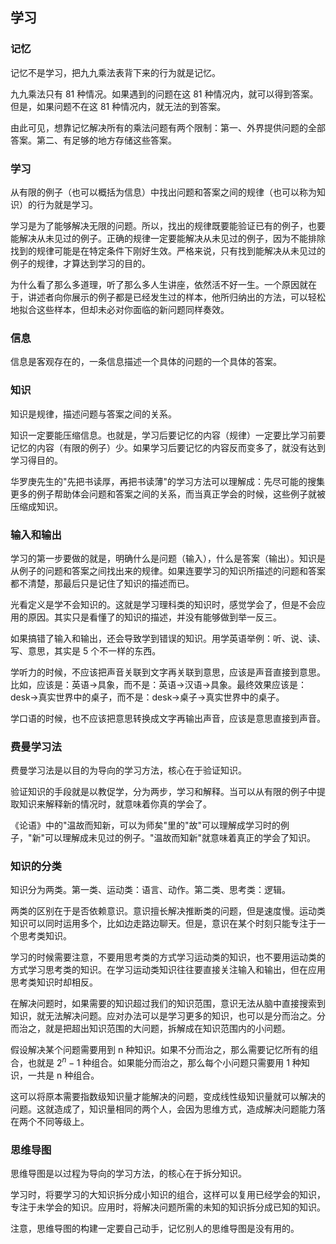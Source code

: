 ## 学习

### 记忆

记忆不是学习，把九九乘法表背下来的行为就是记忆。

九九乘法只有 81 种情况。如果遇到的问题在这 81 种情况内，就可以得到答案。但是，如果问题不在这 81 种情况内，就无法的到答案。

由此可见，想靠记忆解决所有的乘法问题有两个限制：第一、外界提供问题的全部答案。第二、有足够的地方存储这些答案。

### 学习

从有限的例子（也可以概括为信息）中找出问题和答案之间的规律（也可以称为知识）的行为就是学习。

学习是为了能够解决无限的问题。所以，找出的规律既要能验证已有的例子，也要能解决从未见过的例子。正确的规律一定要能解决从未见过的例子，因为不能排除找到的规律可能是在特定条件下刚好生效。严格来说，只有找到能解决从未见过的例子的规律，才算达到学习的目的。

为什么看了那么多道理，听了那么多人生讲座，依然活不好一生。一个原因就在于，讲述者向你展示的例子都是已经发生过的样本，他所归纳出的方法，可以轻松地拟合这些样本，但却未必对你面临的新问题同样奏效。

### 信息

信息是客观存在的，一条信息描述一个具体的问题的一个具体的答案。

### 知识

知识是规律，描述问题与答案之间的关系。

知识一定要能压缩信息。也就是，学习后要记忆的内容（规律）一定要比学习前要记忆的内容（有限的例子）少。如果学习后要记忆的内容反而变多了，就没有达到学习得目的。

华罗庚先生的"先把书读厚，再把书读薄"的学习方法可以理解成：先尽可能的搜集更多的例子帮助体会问题和答案之间的关系，而当真正学会的时候，这些例子就被压缩成知识。

### 输入和输出

学习的第一步要做的就是，明确什么是问题（输入），什么是答案（输出）。知识是从例子的问题和答案之间找出来的规律。如果连要学习的知识所描述的问题和答案都不清楚，那最后只是记住了知识的描述而已。

光看定义是学不会知识的。这就是学习理科类的知识时，感觉学会了，但是不会应用的原因。其实只是看懂了的知识的描述，并没有能够做到举一反三。

如果搞错了输入和输出，还会导致学到错误的知识。用学英语举例：听、说、读、写、意思，其实是 5 个不一样的东西。

学听力的时候，不应该把声音关联到文字再关联到意思，应该是声音直接到意思。比如，应该是：英语->具象，而不是：英语->汉语->具象。最终效果应该是：desk->真实世界中的桌子，而不是：desk->桌子->真实世界中的桌子。

学口语的时候，也不应该把意思转换成文字再输出声音，应该是意思直接到声音。

### 费曼学习法

费曼学习法是以目的为导向的学习方法，核心在于验证知识。

验证知识的手段就是以教促学，分为两步，学习和解释。当可以从有限的例子中提取知识来解释新的情况时，就意味着你真的学会了。

《论语》中的"温故而知新，可以为师矣"里的"故"可以理解成学习时的例子，"新"可以理解成未见过的例子。"温故而知新"就意味着真正的学会了知识。

### 知识的分类

知识分为两类。第一类、运动类：语言、动作。第二类、思考类：逻辑。

两类的区别在于是否依赖意识。意识擅长解决推断类的问题，但是速度慢。运动类知识可以同时运用多个，比如边走路边聊天。但是，意识在某个时刻只能专注于一个思考类知识。

学习的时候需要注意，不要用思考类的方式学习运动类的知识，也不要用运动类的方式学习思考类的知识。在学习运动类知识往往要直接关注输入和输出，但在应用思考类知识时却相反。

在解决问题时，如果需要的知识超过我们的知识范围，意识无法从脑中直接搜索到知识，就无法解决问题。应对办法可以是学习更多的知识，也可以是分而治之。分而治之，就是把超出知识范围的大问题，拆解成在知识范围内的小问题。

假设解决某个问题需要用到 n 种知识。如果不分而治之，那么需要记忆所有的组合，也就是 $2^n - 1$ 种组合。如果能分而治之，那么每个小问题只需要用 1 种知识，一共是 n 种组合。

这可以将原本需要指数级知识量才能解决的问题，变成线性级知识量就可以解决的问题。这就造成了，知识量相同的两个人，会因为思维方式，造成解决问题能力落在两个不同等级上。

### 思维导图

思维导图是以过程为导向的学习方法，的核心在于拆分知识。

学习时，将要学习的大知识拆分成小知识的组合，这样可以复用已经学会的知识，专注于未学会的知识。应用时，将解决问题所需的未知的知识拆分成已知的知识。

注意，思维导图的构建一定要自己动手，记忆别人的思维导图是没有用的。
